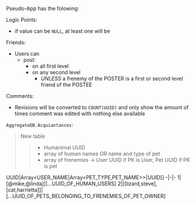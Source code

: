 Pseudo-App has the folowing:

Logic Points:
- if value can be `NULL`, at least one will be

Friends:
- Users can
  - post:
    - on all first level
    - on any second level
      - _UNLESS_ a frenemy of the POSTER is a first or second level friend of the POSTEE

Comments:
- Revisions will be converted to `COUNT(UUID)` and only show the amount of times comment was edited with nothing else available

`AggregateDB.Acquiantances`:
> New table
> > - Humanimal UUID
> > - array of human names _OR_ name and type of pet
> > - array of frenemies -> User UUID if PK is User, Pet UUID if PK is pet

UUID|Array<USER_NAME|Array<PET_TYPE,PET_NAME>>|UUID[]
-|-|-
1|[@mike,@linda]|[...UUID_OF_HUMAN_USERS]
2|[[lizard,steve],[cat,harrietta]]|[...UUID_OF_PETS_BELONGING_TO_FRENEMIES_OF_PET_OWNER]
